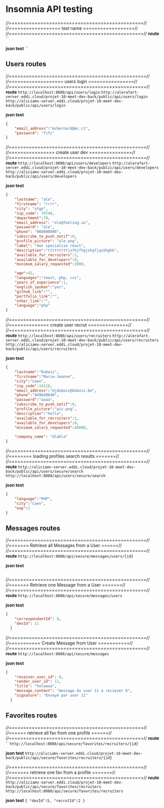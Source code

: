 # Insomnia API testing


//===============================================//
//================== test name ==================//
//===============================================//
**route**
``

**json test**
``


## Users routes

//================================================//
//=================== users login ================//
//================================================//
**route**
`http://localhost:8080/api/users/login`
`http://alerafart-server.eddi.cloud/projet-10-meet-dev-back/public/api/users/login`
`http://aliciamv-server.eddi.cloud/projet-10-meet-dev-back/public/api/users/login`

**json test**
```json
{
	"email_address":"mcbernard@mc.cz",
	"password": "fifi"
}
```

//================================================//
//================ create user dev ===============//
//================================================//
**route**
`http://localhost:8080/api/users/developers`
`http://alerafart-server.eddi.cloud/projet-10-meet-dev-back/public/api/users/developers`
`http://aliciamv-server.eddi.cloud/projet-10-meet-dev-back/public/api/users/developers`

**json test**
```json
{
	"lastname": "ale",
	"firstname": "rrrr",
	"city": "stgo",
	"zip_code": 78740,
	"department":78,
	"email_address": "ale@feeling.io",
	"password": "ale",
	"phone": "060000000",
	"subscribe_to_push_notif":0,
	"profile_picture": "ale.png",
	"label": "dev specialise react",
	"description":"tttttttttjsfhjfhgjshgfjqskhghk",
	"available_for_recruiters":1,
	"available_for_developers":0,
	"minimum_salary_requested":2000,

	"age":42,
	"languages":"react, php, css",
	"years_of_experience":1,
	"english_spoken":"yes",
	"github_link":"",
	"portfolio_link":"",
	"other_link":"",
	"language":"php"
}
```

//================================================//
//============== create user recrut ==============//
//================================================//
**route**
`http://localhost:8080/api/users/recruiters`
`http://alerafart-server.eddi.cloud/projet-10-meet-dev-back/public/api/users/recruiters`
`http://aliciamv-server.eddi.cloud/projet-10-meet-dev-back/public/api/users/recruiters`

**json test**
```json
{
	"lastname":"Dubois",
	"firstname":"Marie-Jeanne",
	"city":"Caen",
	"zip_code":14118,
	"email_address":"mjdubois@dubois.be",
	"phone":"949649649",
	"password":"aaaa",
	"subscribe_to_push_notif":0,
	"profile_picture":"pic.png",
	"description":"hello", 
	"available_for_recruiters":1,
	"available_for_developers":0,
	"minimum_salary_requested":40000,
	
	"company_name": "blabla"
}
```

//================================================//
//======== loading profiles search results =======//
//================================================//
**route**
`http://aliciamv-server.eddi.cloud/projet-10-meet-dev-back/public/api/users/secure/search`
`http://localhost:8080/api/users/secure/search`

**json test**
```json
{
	"language":"PHP",
	"city":"Caen",
	"exp":1
}
```


## Messages routes

//================================================//
//======= Retrieve all Messages from a User ======//
//================================================//
**route**
`http://localhost:8080/api/secure/messages/users/{id}`

**json test**
```json

```

//================================================//
//======= Retrieve one Message from a User =======//
//================================================//
**route**
`http://localhost:8080/api/secure/messages/users`

**json test**
```json
{
    "correspondantId": 8,
    "devId": 11
  }
```

//================================================//
//=========== Create Message from User ===========//
//================================================//
**route**
`http://localhost:8080/api/secure/messages`

**json test**
```json
{
    "receiver_user_id": 8,
    "sender_user_id": 11,
	"title": "holaaaa",
    "message_content": "message du user 11 a reciever 8",
    "signature": "Envoyé par user 11"
  }
```


## Favorites routes

//===============================================//
//====== retrieve all fav from one profile ======//
//===============================================//
**route**
``
`http://localhost:8080/api/secure/favorites/recruiters/{id}`

**json test**
`http://aliciamv-server.eddi.cloud/projet-10-meet-dev-back/public/api/secure/favorites/recruiters/{id}`


//===============================================//
//======= retrieve one fav from a profile =======//
//===============================================//
**route**
`http://aliciamv-server.eddi.cloud/projet-10-meet-dev-back/public/api/secure/favorites/recruiters`
`http://localhost:8080/api/secure/favorites/recruiters`

**json test**
`{
	"devId":5,
	"recrutId":2
}`
